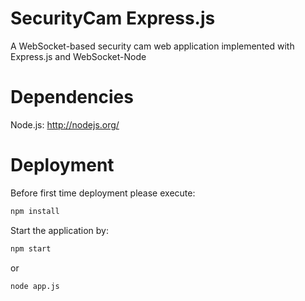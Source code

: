 # SecurityCam Express.js
A WebSocket-based security cam web application implemented with Express.js and WebSocket-Node

# Dependencies
Node.js: http://nodejs.org/

# Deployment
Before first time deployment please execute: 
```bash
npm install
```

Start the application by:
```bash
npm start
```
or
```bash
node app.js
```
